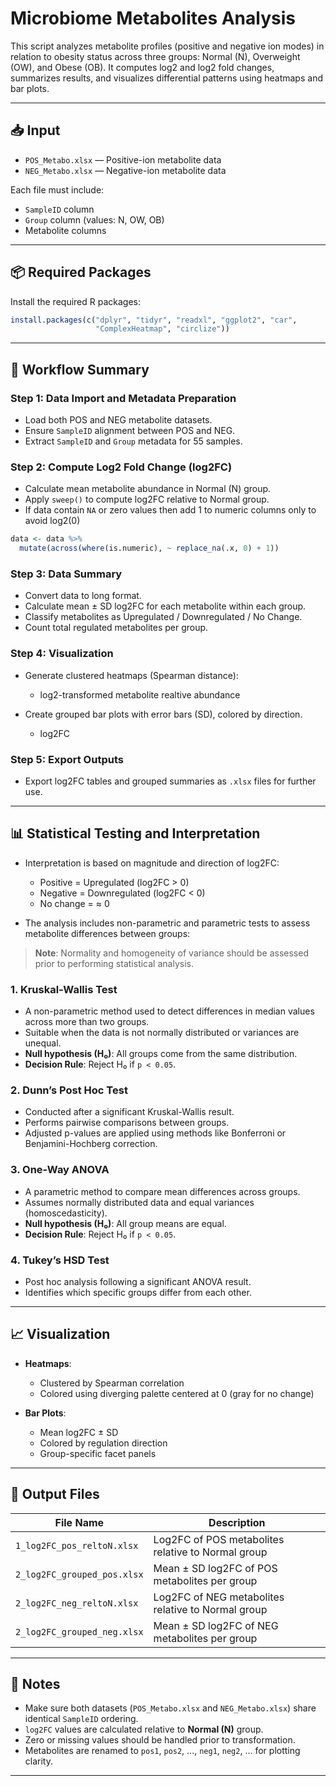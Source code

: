 # Microbiome Metabolites Analysis

This script analyzes metabolite profiles (positive and negative ion modes) in relation to obesity status across three groups: Normal (N), Overweight (OW), and Obese (OB). It computes log2 and log2 fold changes, summarizes results, and visualizes differential patterns using heatmaps and bar plots.

---

## 📥 Input

* `POS_Metabo.xlsx` — Positive-ion metabolite data
* `NEG_Metabo.xlsx` — Negative-ion metabolite data

Each file must include:

* `SampleID` column
* `Group` column (values: N, OW, OB)
* Metabolite columns 

---

## 📦 Required Packages

Install the required R packages:

```r
install.packages(c("dplyr", "tidyr", "readxl", "ggplot2", "car",
                   "ComplexHeatmap", "circlize"))
```

---

## 🔄 Workflow Summary

### Step 1: Data Import and Metadata Preparation

* Load both POS and NEG metabolite datasets.
* Ensure `SampleID` alignment between POS and NEG.
* Extract `SampleID` and `Group` metadata for 55 samples.

### Step 2: Compute Log2 Fold Change (log2FC)

* Calculate mean metabolite abundance in Normal (N) group.
* Apply `sweep()` to compute log2FC relative to Normal group.
* If data contain `NA` or zero values then add 1 to numeric columns only to avoid log2(0)
```r
data <- data %>%
  mutate(across(where(is.numeric), ~ replace_na(.x, 0) + 1))
```

### Step 3: Data Summary 

* Convert data to long format.
* Calculate mean ± SD log2FC for each metabolite within each group.
* Classify metabolites as Upregulated / Downregulated / No Change.
* Count total regulated metabolites per group.

### Step 4: Visualization

* Generate clustered heatmaps (Spearman distance):
  * log2-transformed metabolite realtive abundance
    
* Create grouped bar plots with error bars (SD), colored by direction.
  * log2FC

### Step 5: Export Outputs

* Export log2FC tables and grouped summaries as `.xlsx` files for further use.

---

## 📊 Statistical Testing and Interpretation

* Interpretation is based on magnitude and direction of log2FC:

  * Positive = Upregulated (log2FC > 0)
  * Negative = Downregulated (log2FC < 0)
  * No change = ≈ 0

* The analysis includes non-parametric and parametric tests to assess metabolite
  differences between groups:
> **Note**: Normality and homogeneity of variance should be assessed prior to performing statistical analysis.

### 1. **Kruskal-Wallis Test**
- A non-parametric method used to detect differences in median values across more than two groups.
- Suitable when the data is not normally distributed or variances are unequal.
- **Null hypothesis (H₀)**: All groups come from the same distribution.
- **Decision Rule**: Reject H₀ if `p < 0.05`.

### 2. **Dunn’s Post Hoc Test**
- Conducted after a significant Kruskal-Wallis result.
- Performs pairwise comparisons between groups.
- Adjusted p-values are applied using methods like Bonferroni or Benjamini-Hochberg correction.

### 3. **One-Way ANOVA**
- A parametric method to compare mean differences across groups.
- Assumes normally distributed data and equal variances (homoscedasticity).
- **Null hypothesis (H₀)**: All group means are equal.
- **Decision Rule**: Reject H₀ if `p < 0.05`.

### 4. **Tukey’s HSD Test**
- Post hoc analysis following a significant ANOVA result.
- Identifies which specific groups differ from each other.

---

## 📈 Visualization

* **Heatmaps**:

  * Clustered by Spearman correlation
  * Colored using diverging palette centered at 0 (gray for no change)

* **Bar Plots**:

  * Mean log2FC ± SD
  * Colored by regulation direction
  * Group-specific facet panels

---

## 📁 Output Files

| File Name                   | Description                                        |
| --------------------------- | -------------------------------------------------- |
| `1_log2FC_pos_reltoN.xlsx`  | Log2FC of POS metabolites relative to Normal group |
| `2_log2FC_grouped_pos.xlsx` | Mean ± SD log2FC of POS metabolites per group      |
| `2_log2FC_neg_reltoN.xlsx`  | Log2FC of NEG metabolites relative to Normal group |
| `2_log2FC_grouped_neg.xlsx` | Mean ± SD log2FC of NEG metabolites per group      |

---

## 📎 Notes

* Make sure both datasets (`POS_Metabo.xlsx` and `NEG_Metabo.xlsx`) share identical `SampleID` ordering.
* `log2FC` values are calculated relative to **Normal (N)** group.
* Zero or missing values should be handled prior to transformation.
* Metabolites are renamed to `pos1`, `pos2`, ..., `neg1`, `neg2`, ... for plotting clarity.

---
